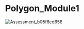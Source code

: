 # Polygon_Module1
![Assessment_b05f6ed658](https://github.com/harshit81201/Polygon_Module3/assets/104831585/c711b03f-dde0-4561-9dc2-1f80fb58196e)
